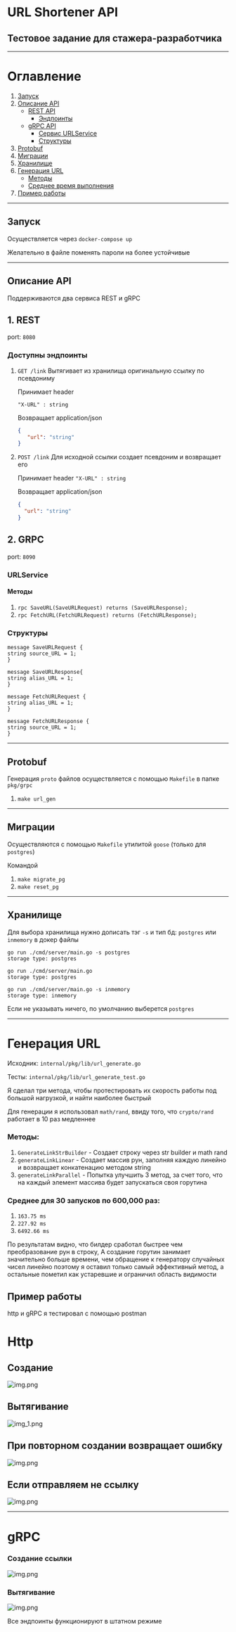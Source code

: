 # URL Shortener API

## Тестовое задание для стажера-разработчика

---

# Оглавление

1. [Запуск](#запуск)
2. [Описание API](#описание-api)
    - [REST API](#rest-api)
        - [Эндпоинты](#эндпоинты)
    - [gRPC API](#grpc-api)
        - [Сервис URLService](#сервис-urlservice)
        - [Структуры](#структуры)
3. [Protobuf](#protobuf)
4. [Миграции](#миграции)
5. [Хранилище](#хранилище)
6. [Генерация URL](#генерация-url)
    - [Методы](#методы)
    - [Среднее время выполнения](#среднее-время-выполнения)
7. [Пример работы](#пример-работы)

---

## Запуск

Осуществляется через `docker-compose up`

Желательно в файле поменять пароли на более устойчивые

---
## Описание API

Поддерживаются два сервиса
REST и gRPC

## 1. REST

 port: `8080`

### Доступны эндпоинты

1. `GET /link`
   Вытягивает из хранилища оригинальную ссылку по псевдониму
   
   Принимает header

   `"X-URL" : string`

   Возвращает application/json
   ```json
   {
      "url": "string"
   }
   ```
2. `POST /link`
   Для исходной ссылки создает псевдоним и возвращает его
 
   Принимает header
   `"X-URL" : string`

    Возвращает application/json
    
    ```json
    {
      "url": "string"
    }
    ```

## 2. GRPC
port: `8090`

### URLService

#### Методы

1. `rpc SaveURL(SaveURLRequest) returns (SaveURLResponse);`
2. `rpc FetchURL(FetchURLRequest) returns (FetchURLResponse);`

### Структуры

```
message SaveURLRequest {
string source_URL = 1;
}

message SaveURLResponse{
string alias_URL = 1;
}

message FetchURLRequest {
string alias_URL = 1;
}

message FetchURLResponse {
string source_URL = 1;
}
```

---

## Protobuf

Генерация `proto` файлов осуществляется с помощью `Makefile` в папке `pkg/grpc`

1. `make url_gen`

---

## Миграции

Осуществляются с помощью `Makefile` утилитой `goose` (только для `postgres`)

Командой

1. `make migrate_pg`
2. `make reset_pg`

---

## Хранилище

Для выбора хранилища нужно дописать тэг `-s` и тип бд: `postgres` или `inmemory` в докер файлы

```
go run ./cmd/server/main.go -s postgres
storage type: postgres

go run ./cmd/server/main.go
storage type: postgres
```

```
go run ./cmd/server/main.go -s inmemory
storage type: inmemory
```

Если не указывать ничего, по умолчанию выберется `postgres`

---

# Генерация URL

Исходник: `internal/pkg/lib/url_generate.go`

Тесты: `internal/pkg/lib/url_generate_test.go`

Я сделал три метода, чтобы протестировать их скорость работы под большой нагрузкой, и найти наиболее быстрый

Для генерации я использовал `math/rand`, ввиду того, что `crypto/rand` работает в 10 раз медленнее

### Методы:

1. `GenerateLinkStrBuilder` - Создает строку через str builder и math rand
2. `generateLinkLinear` - Создает массив рун, заполняя каждую линейно и возвращает конкатенацию методом string
3. `generateLinkParallel` - Попытка улучшить 3 метод, за счет того, что на каждый элемент массива будет запускаться своя
   горутина

### Среднее для 30 запусков по 600,000 раз:

1. `163.75 ms`
2. `227.92 ms`
3. `6492.66 ms`

По результатам видно, что билдер сработал быстрее чем преобразование рун в строку,
А создание горутин занимает значительно больше времени, чем обращение к генератору случайных чисел линейно
поэтому я оставил только самый эффективный метод, а остальные пометил как устаревшие и ограничил область видимости

## Пример работы

http и gRPC
я тестировал с помощью postman

# Http

## Создание

![img.png](pkg/images/img.png)

## Вытягивание

![img_1.png](pkg/images/img_1.png)

## При повторном создании возвращает ошибку

![img.png](pkg/images/img_2.png)

## Если отправляем не ссылку

![img.png](pkg/images/img_3.png)

---

# gRPC

### Создание ссылки

![img.png](pkg/images/img_4.png)

### Вытягивание

![img.png](pkg/images/img_5.png)

Все эндпоинты функционируют в штатном режиме
